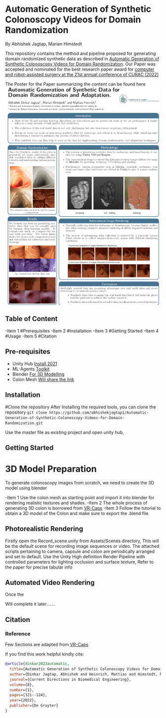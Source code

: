 # Automatic Generation of Synthetic Colonoscopy Videos for Domain Randomization

By Abhishek Jagtap, Marian Himstedt

This repository contains the method and pipeline proposed for generating domain randomized synthetic data as described in [Automatic Generation of Synthetic Colonoscopy Videos for Domain Randomization](https://www.degruyter.com/document/doi/10.1515/cdbme-2022-0031/html?lang=de). Our Paper was accepted and nominated for the best research paper award for [computer and robot-assisted surgery at the 21st annual conference of CURAC (2022)](https://www.curac.org/de/curac-2023/vergangene-jahrestagungen)

The Poster for the Paper summarizing the content can be found here
![Example Image](Poster_Synthetic_Data.png)




## Table of Content

-Item 1 #Prerequisites
-Item 2 #Installation
-Item 3 #Getting Started
-Item 4 #Usage
-Item 5 #Citation

## Pre-requisites

- Unity Hub [Install 2021](https://unity.com/download)
- ML-Agents [Toolkit](https://github.com/Unity-Technologies/ml-agents)
- Blender [For 3D Modelling](https://www.blender.org/)
- Colon Mesh [Will share the link](https://www.blender.org/)

## Installation
#Clone the repository
After Installing the required tools, you can clone the repository 
`git clone https://github.com/abhishekjagtap1/Automatic-Generation-of-Synthetic-Colonoscopy-Videos-for-Domain-Randomization.git `

Use the master file as existing project and open unity hub, 

## Getting Started

# 3D Model Preparation

To generate colonoscopy images from scratch, we need to create the 3D model using blender

-Item 1 Use the colon mesh as starting point and import it into blender for rendering realistic textures and shades.
-Item 2 The whole process of generating 3D colon is borrowed from [VR-Caps](https://github.com/CapsuleEndoscope/VirtualCapsuleEndoscopy/tree/master/Creating%203D%20Models%20Tutorial)
-Item 3 Follow the tutorial to obtain a 3D model of the Colon and make sure to export the .blend file 

## Photorealistic Rendering

Firstly open the Record_scene.unity from Assets/Scenes directory, This will be the default scene for recording image sequences or video. The attached scripts pertaining to camera, capsule and colon are periodically arranged and set to default.
Use the Unity High definition Render Pipeline with controlled parameters for lighting occlusion and surface texture, Refer to the paper for precise tabular info

## Automated Video Rendering

Once the 

Will complete it later.......

## Citation

### Reference
Few Sections are adapted from [VR-Caps](https://github.com/CapsuleEndoscope/VirtualCapsuleEndoscopy/tree/master/Creating%203D%20Models%20Tutorial)

If you find this work helpful kindly cite:

```bibtex
@article{dinkar2022automatic,
  title={Automatic Generation of Synthetic Colonoscopy Videos for Domain Randomization},
  author={Dinkar Jagtap, Abhishek and Heinrich, Mattias and Himstedt, Marian},
  journal={Current Directions in Biomedical Engineering},
  volume={8},
  number={1},
  pages={121--124},
  year={2022},
  publisher={De Gruyter}
}
```









